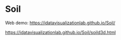 # Soil

Web demo: https://idatavisualizationlab.github.io/Soil/

https://idatavisualizationlab.github.io/Soil/soild3d.html
